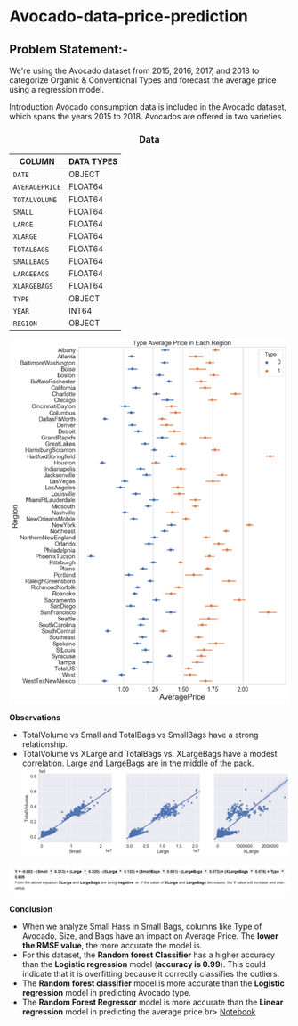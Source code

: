 # Avocado-data-price-prediction

## Problem Statement:-
We're using the Avocado dataset from 2015, 2016, 2017, and 2018 to categorize Organic & Conventional Types and forecast the average price using a regression model.



Introduction
Avocado consumption data is included in the Avocado dataset, which spans the years 2015 to 2018. Avocados are offered in two varieties.




### <center>Data
| COLUMN | DATA TYPES |
| --- | --- |
| `DATE`            |   OBJECT |
| `AVERAGEPRICE`    |   FLOAT64 | 
| `TOTALVOLUME`     |   FLOAT64 |
| `SMALL`           |   FLOAT64 |
| `LARGE`           |   FLOAT64 |
| `XLARGE`          |   FLOAT64 |
| `TOTALBAGS`       |   FLOAT64 |
| `SMALLBAGS`       |   FLOAT64 |
| `LARGEBAGS`       |   FLOAT64 |
| `XLARGEBAGS`      |   FLOAT64 |
| `TYPE`            |   OBJECT |
| `YEAR`            |   INT64 |
| `REGION`	         |   OBJECT |

![Averageprice1.png](image/Averageprice1.png)

<b>Observations</b><br>
* TotalVolume vs Small and TotalBags vs SmallBags have a strong relationship. 
* TotalVolume vs XLarge and TotalBags vs. XLargeBags have a modest correlation. Large and LargeBags are in the middle of the pack.
![3.png](image/3.png)

![7.JPG](image/7.JPG)

<b>Conclusion</b><br>
* When we analyze Small Hass in Small Bags, columns like Type of Avocado, Size, and Bags have an impact on Average Price. The __lower the RMSE value__, the more accurate the model is.
* For this dataset, the __Random forest Classifier__ has a higher accuracy than the __Logistic regression__ model (__accuracy is 0.99__). This could indicate that it is overfitting because it correctly classifies the outliers.
* The __Random forest classifier__ model is more accurate than the __Logistic regression__ model in predicting Avocado type.
* The __Random Forest Regressor__ model is more accurate than the __Linear regression__ model in predicting the average price.br>
[Notebook](AvocadoDataset.ipynb)


